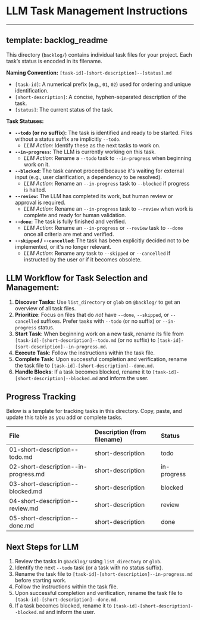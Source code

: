 # LLM Task Management Instructions

---

## template: backlog_readme

This directory (`backlog/`) contains individual task files for your project. Each task’s status is encoded in its filename.

**Naming Convention:**
`[task-id]-[short-description]--[status].md`

- `[task-id]`: A numerical prefix (e.g., `01`, `02`) used for ordering and unique identification.
- `[short-description]`: A concise, hyphen-separated description of the task.
- `[status]`: The current status of the task.

**Task Statuses:**

- **`--todo` (or no suffix):** The task is identified and ready to be started. Files without a status suffix are implicitly `--todo`.
  - _LLM Action:_ Identify these as the next tasks to work on.
- **`--in-progress`:** The LLM is currently working on this task.
  - _LLM Action:_ Rename a `--todo` task to `--in-progress` when beginning work on it.
- **`--blocked`:** The task cannot proceed because it's waiting for external input (e.g., user clarification, a dependency to be resolved).
  - _LLM Action:_ Rename an `--in-progress` task to `--blocked` if progress is halted.
- **`--review`:** The LLM has completed its work, but human review or approval is required.
  - _LLM Action:_ Rename an `--in-progress` task to `--review` when work is complete and ready for human validation.
- **`--done`:** The task is fully finished and verified.
  - _LLM Action:_ Rename an `--in-progress` or `--review` task to `--done` once all criteria are met and verified.
- **`--skipped` / `--cancelled`:** The task has been explicitly decided not to be implemented, or it's no longer relevant.
  - _LLM Action:_ Rename any task to `--skipped` or `--cancelled` if instructed by the user or if it becomes obsolete.

## LLM Workflow for Task Selection and Management:

1. **Discover Tasks**: Use `list_directory` or `glob` on `@backlog/` to get an overview of all task files.
2. **Prioritize**: Focus on files that do _not_ have `--done`, `--skipped`, or `--cancelled` suffixes. Prefer tasks with `--todo` (or no suffix) or `--in-progress` status.
3. **Start Task**: When beginning work on a new task, rename its file from `[task-id]-[short-description]--todo.md` (or no suffix) to `[task-id]-[sort-description]--in-progress.md`.
4. **Execute Task**: Follow the instructions within the task file.
5. **Complete Task**: Upon successful completion and verification, rename the task file to `[task-id]-[short-description]--done.md`.
6. **Handle Blocks**: If a task becomes blocked, rename it to `[task-id]-[short-description]--blocked.md` and inform the user.

## Progress Tracking

Below is a template for tracking tasks in this directory. Copy, paste, and update this table as you add or complete tasks.

| File                                 | Description (from filename) | Status      |
| :----------------------------------- | :-------------------------- | :---------- |
| 01-short-description--todo.md        | short-description           | todo        |
| 02-short-description--in-progress.md | short-description           | in-progress |
| 03-short-description--blocked.md     | short-description           | blocked     |
| 04-short-description--review.md      | short-description           | review      |
| 05-short-description--done.md        | short-description           | done        |

## Next Steps for LLM

1. Review the tasks in `@backlog/` using `list_directory` or `glob`.
2. Identify the next `--todo` task (or a task with no status suffix).
3. Rename the task file to `[task-id]-[short-description]--in-progress.md` before starting work.
4. Follow the instructions within the task file.
5. Upon successful completion and verification, rename the task file to `[task-id]-[short-description]--done.md`.
6. If a task becomes blocked, rename it to `[task-id]-[short-description]--blocked.md` and inform the user.
